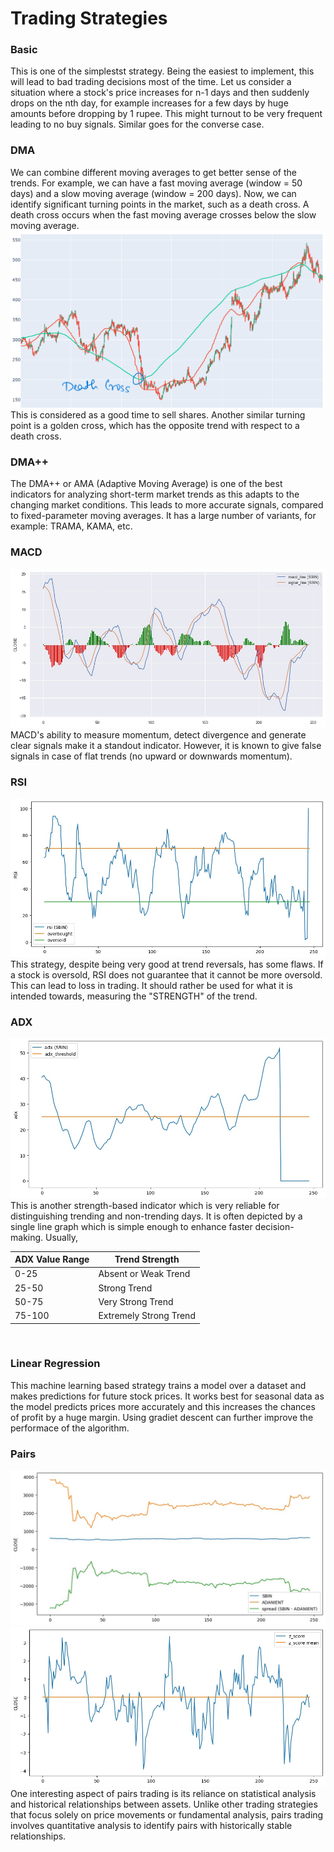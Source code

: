 # Trading Strategies


### Basic
This is one of the simplestst strategy. Being the easiest to implement, this will lead to bad trading decisions most of the time. Let us consider a situation where a stock's price increases for n-1 days and then suddenly drops on the nth day, for example increases for a few days by huge amounts before dropping by 1 rupee. This might turnout to be very frequent leading to no buy signals. Similar goes for the converse case.


### DMA 
We can combine different moving averages to get better sense of the trends. For example, we can have a fast moving average (window = 50 days) and a slow moving average (window = 200 days). Now, we can identify significant turning points in the market, such as a death cross. A death cross occurs when the fast moving average crosses below the slow moving average. <br>
![](./figures/death.png) <br>
This is considered as a good time to sell shares. Another similar turning point is a golden cross, which has the opposite trend with respect to a death cross.


### DMA++
The DMA++ or AMA (Adaptive Moving Average) is one of the best indicators for analyzing short-term market trends as this adapts to the changing market conditions. This leads to more accurate signals, compared to fixed-parameter moving averages. It has a large number of variants, for example: TRAMA, KAMA, etc.


### MACD

![](./figures/macd-sig.jpeg)<br>
MACD's ability to measure momentum, detect divergence and generate clear signals make it a standout indicator. However, it is known to give false signals in case of flat trends (no upward or downwards momentum).

### RSI

![](./figures/rsi-bound.jpeg)<br>
This strategy, despite being very good at trend reversals, has some flaws. If a stock is oversold, RSI does not guarantee that it cannot be more oversold. This can lead to loss in trading. It should rather be used for what it is intended towards, measuring the "STRENGTH" of the trend.

### ADX

![](./figures/adx.jpeg)<br>
This is another strength-based indicator which is very reliable for distinguishing trending and non-trending days. It is often depicted by a single line graph which is simple enough to enhance faster decision-making. Usually, 

| ADX Value Range | Trend Strength        |
|-----------------|-----------------------|
| 0-25            | Absent or Weak Trend  |
| 25-50           | Strong Trend          |
| 50-75           | Very Strong Trend     |
| 75-100          | Extremely Strong Trend|

<br>

### Linear Regression
This machine learning based strategy trains a model over a dataset and makes predictions for future stock prices. It works best for seasonal data as the model predicts prices more accurately and this increases the chances of profit by a huge margin. Using gradiet descent can further improve the performace of the algorithm.


### Pairs

![](./figures/pairs.jpeg)<br>
![](./figures/pair-score.jpeg)<br>
One interesting aspect of pairs trading is its reliance on statistical analysis and historical relationships between assets. Unlike other trading strategies that focus solely on price movements or fundamental analysis, pairs trading involves quantitative analysis to identify pairs with historically stable relationships.



